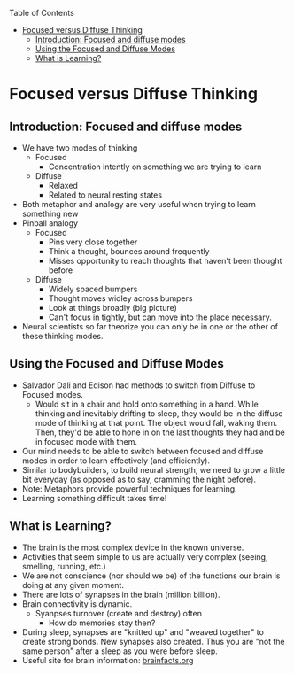 <!-- START doctoc generated TOC please keep comment here to allow auto update -->
<!-- DON'T EDIT THIS SECTION, INSTEAD RE-RUN doctoc TO UPDATE -->
Table of Contents

- [Focused versus Diffuse Thinking](#focused-versus-diffuse-thinking)
  - [Introduction: Focused and diffuse modes](#introduction-focused-and-diffuse-modes)
  - [Using the Focused and Diffuse Modes](#using-the-focused-and-diffuse-modes)
  - [What is Learning?](#what-is-learning)

<!-- END doctoc generated TOC please keep comment here to allow auto update -->

# Focused versus Diffuse Thinking

## Introduction: Focused and diffuse modes

* We have two modes of thinking
    - Focused
        + Concentration intently on something we are trying to learn
    - Diffuse
        + Relaxed
        + Related to neural resting states
* Both metaphor and analogy are very useful when trying to learn something new
* Pinball analogy
    - Focused
        + Pins very close together
        + Think a thought, bounces around frequently
        + Misses opportunity to reach thoughts that haven't been thought before
    - Diffuse
        + Widely spaced bumpers
        + Thought moves widley across bumpers
        + Look at things broadly (big picture)
        + Can't focus in tightly, but can move into the place necessary. 
* Neural scientists so far theorize you can only be in one or the other of 
  these thinking modes.

## Using the Focused and Diffuse Modes

* Salvador Dali and Edison had methods to switch from Diffuse to Focused modes.
    - Would sit in a chair and hold onto something in a hand. While thinking
      and inevitably drifting to sleep, they would be in the diffuse mode of
      thinking at that point. The object would fall, waking them. Then, they'd
      be able to hone in on the last thoughts they had and be in focused mode
      with them.
* Our mind needs to be able to switch between focused and diffuse modes in 
  order to learn effectively (and efficiently). 
* Similar to bodybuilders, to build neural strength, we need to grow a little
  bit everyday (as opposed as to say, cramming the night before). 
* Note: Metaphors provide powerful techniques for learning.
* Learning something difficult takes time!

## What is Learning?

* The brain is the most complex device in the known universe.
* Activities that seem simple to us are actually very complex (seeing, 
  smelling, running, etc.)
* We are not conscience (nor should we be) of the functions our brain is doing
  at any given moment.
* There are lots of synapses in the brain (million billion).
* Brain connectivity is dynamic.
    - Syanpses turnover (create and destroy) often
        + How do memories stay then?
* During sleep, synapses are "knitted up" and "weaved together" to create 
  strong bonds. New synapses also created. Thus you are "not the same person"
  after a sleep as you were before sleep.
* Useful site for brain information: [brainfacts.org](brainfacts.org)
